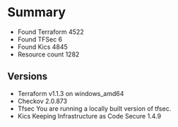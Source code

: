 # Summary

- Found Terraform 4522
- Found TFSec 6
- Found Kics 4845
- Resource count 1282

## Versions

- Terraform v1.1.3 on windows_amd64
- Checkov 2.0.873
- Tfsec You are running a locally built version of tfsec.
- Kics Keeping Infrastructure as Code Secure 1.4.9
